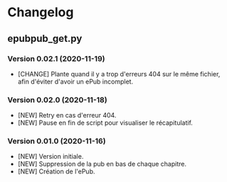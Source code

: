 # Changelog

## epubpub_get.py 

### Version 0.02.1 (2020-11-19)
- [CHANGE] Plante quand il y a trop d'erreurs 404 sur le même fichier, afin d'éviter d'avoir un ePub incomplet. 

### Version 0.02.0 (2020-11-18)
- [NEW] Retry en cas d'erreur 404. 
- [NEW] Pause en fin de script pour visualiser le récapitulatif. 

### Version 0.01.0 (2020-11-16)
- [NEW] Version initiale. 
- [NEW] Suppression de la pub en bas de chaque chapitre. 
- [NEW] Création de l'ePub. 

